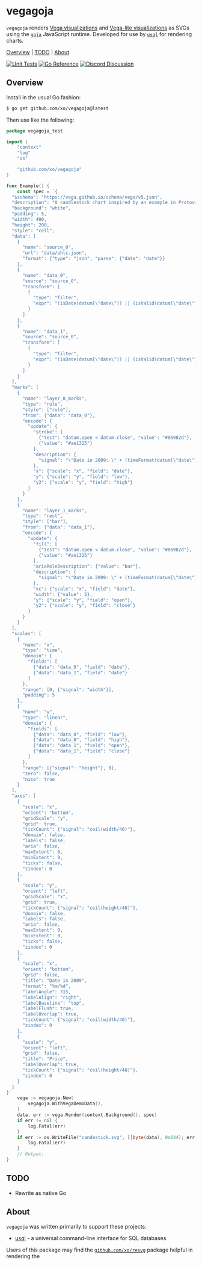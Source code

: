 # vegagoja

`vegagoja` renders [Vega visualizations][vega-examples] and [Vega-lite
visualizations][vega-lite-examples] as SVGs using the [`goja`][goja] JavaScript
runtime. Developed for use by [`usql`][usql] for rendering charts.

[Overview][] | [TODO][] | [About][]

[Overview]: #overview "Overview"
[TODO]: #todo "TODO"
[About]: #about "About"

[![Unit Tests][vegagoja-ci-status]][vegagoja-ci]
[![Go Reference][goref-vegagoja-status]][goref-vegagoja]
[![Discord Discussion][discord-status]][discord]

[vegagoja-ci]: https://github.com/xo/vegagoja/actions/workflows/test.yml
[vegagoja-ci-status]: https://github.com/xo/vegagoja/actions/workflows/test.yml/badge.svg
[goref-vegagoja]: https://pkg.go.dev/github.com/xo/vegagoja
[goref-vegagoja-status]: https://pkg.go.dev/badge/github.com/xo/vegagoja.svg
[discord]: https://discord.gg/yJKEzc7prt "Discord Discussion"
[discord-status]: https://img.shields.io/discord/829150509658013727.svg?label=Discord&logo=Discord&colorB=7289da&style=flat-square "Discord Discussion"

## Overview

Install in the usual Go fashion:

```sh
$ go get github.com/xo/vegagoja@latest
```

Then use like the following:

```go
package vegagoja_test

import (
	"context"
	"log"
	"os"

	"github.com/xo/vegagoja"
)

func Example() {
	const spec = `{
  "$schema": "https://vega.github.io/schema/vega/v5.json",
  "description": "A candlestick chart inspired by an example in Protovis (http://mbostock.github.io/protovis/ex/candlestick.html)",
  "background": "white",
  "padding": 5,
  "width": 400,
  "height": 200,
  "style": "cell",
  "data": [
    {
      "name": "source_0",
      "url": "data/ohlc.json",
      "format": {"type": "json", "parse": {"date": "date"}}
    },
    {
      "name": "data_0",
      "source": "source_0",
      "transform": [
        {
          "type": "filter",
          "expr": "(isDate(datum[\"date\"]) || (isValid(datum[\"date\"]) && isFinite(+datum[\"date\"]))) && isValid(datum[\"low\"]) && isFinite(+datum[\"low\"])"
        }
      ]
    },
    {
      "name": "data_1",
      "source": "source_0",
      "transform": [
        {
          "type": "filter",
          "expr": "(isDate(datum[\"date\"]) || (isValid(datum[\"date\"]) && isFinite(+datum[\"date\"]))) && isValid(datum[\"open\"]) && isFinite(+datum[\"open\"])"
        }
      ]
    }
  ],
  "marks": [
    {
      "name": "layer_0_marks",
      "type": "rule",
      "style": ["rule"],
      "from": {"data": "data_0"},
      "encode": {
        "update": {
          "stroke": [
            {"test": "datum.open < datum.close", "value": "#06982d"},
            {"value": "#ae1325"}
          ],
          "description": {
            "signal": "\"Date in 2009: \" + (timeFormat(datum[\"date\"], '%m/%d')) + \"; low: \" + (format(datum[\"low\"], \"\")) + \"; high: \" + (format(datum[\"high\"], \"\"))"
          },
          "x": {"scale": "x", "field": "date"},
          "y": {"scale": "y", "field": "low"},
          "y2": {"scale": "y", "field": "high"}
        }
      }
    },
    {
      "name": "layer_1_marks",
      "type": "rect",
      "style": ["bar"],
      "from": {"data": "data_1"},
      "encode": {
        "update": {
          "fill": [
            {"test": "datum.open < datum.close", "value": "#06982d"},
            {"value": "#ae1325"}
          ],
          "ariaRoleDescription": {"value": "bar"},
          "description": {
            "signal": "\"Date in 2009: \" + (timeFormat(datum[\"date\"], '%m/%d')) + \"; open: \" + (format(datum[\"open\"], \"\")) + \"; close: \" + (format(datum[\"close\"], \"\"))"
          },
          "xc": {"scale": "x", "field": "date"},
          "width": {"value": 5},
          "y": {"scale": "y", "field": "open"},
          "y2": {"scale": "y", "field": "close"}
        }
      }
    }
  ],
  "scales": [
    {
      "name": "x",
      "type": "time",
      "domain": {
        "fields": [
          {"data": "data_0", "field": "date"},
          {"data": "data_1", "field": "date"}
        ]
      },
      "range": [0, {"signal": "width"}],
      "padding": 5
    },
    {
      "name": "y",
      "type": "linear",
      "domain": {
        "fields": [
          {"data": "data_0", "field": "low"},
          {"data": "data_0", "field": "high"},
          {"data": "data_1", "field": "open"},
          {"data": "data_1", "field": "close"}
        ]
      },
      "range": [{"signal": "height"}, 0],
      "zero": false,
      "nice": true
    }
  ],
  "axes": [
    {
      "scale": "x",
      "orient": "bottom",
      "gridScale": "y",
      "grid": true,
      "tickCount": {"signal": "ceil(width/40)"},
      "domain": false,
      "labels": false,
      "aria": false,
      "maxExtent": 0,
      "minExtent": 0,
      "ticks": false,
      "zindex": 0
    },
    {
      "scale": "y",
      "orient": "left",
      "gridScale": "x",
      "grid": true,
      "tickCount": {"signal": "ceil(height/40)"},
      "domain": false,
      "labels": false,
      "aria": false,
      "maxExtent": 0,
      "minExtent": 0,
      "ticks": false,
      "zindex": 0
    },
    {
      "scale": "x",
      "orient": "bottom",
      "grid": false,
      "title": "Date in 2009",
      "format": "%m/%d",
      "labelAngle": 315,
      "labelAlign": "right",
      "labelBaseline": "top",
      "labelFlush": true,
      "labelOverlap": true,
      "tickCount": {"signal": "ceil(width/40)"},
      "zindex": 0
    },
    {
      "scale": "y",
      "orient": "left",
      "grid": false,
      "title": "Price",
      "labelOverlap": true,
      "tickCount": {"signal": "ceil(height/40)"},
      "zindex": 0
    }
  ]
}`
	vega := vegagoja.New(
		vegagoja.WithVegaDemoData(),
	)
	data, err := vega.Render(context.Background(), spec)
	if err != nil {
		log.Fatal(err)
	}
	if err := os.WriteFile("candestick.svg", []byte(data), 0o644); err != nil {
		log.Fatal(err)
	}
	// Output:
}
```

## TODO

- Rewrite as native Go

## About

`vegagoja` was written primarily to support these projects:

- [usql][usql] - a universal command-line interface for SQL databases

Users of this package may find the [`github.com/xo/resvg`][resvg] package
helpful in rendering the

[usql]: https://github.com/xo/usql
[resvg]: https://github.com/xo/resvg
[goja]: https://github.com/dop251/goja
[vega]: https://vega.github.io
[vega-examples]: https://vega.github.io/vega/examples/
[vega-lite-examples]: https://vega.github.io/vega-lite/examples/
